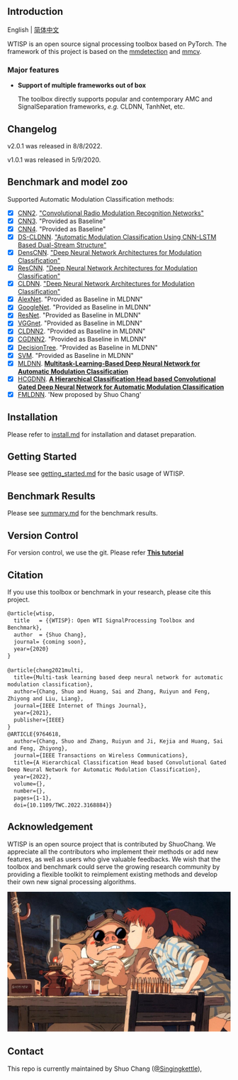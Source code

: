 ## Introduction

English | [简体中文](README_zh-CN.md)

WTISP is an open source signal processing toolbox based on PyTorch. The framework of this project is based on
the [mmdetection](https://github.com/open-mmlab/mmdetection) and [mmcv](https://github.com/open-mmlab/mmcv).

### Major features

- **Support of multiple frameworks out of box**

  The toolbox directly supports popular and contemporary AMC and SignalSeparation frameworks, *e.g.* CLDNN, TanhNet,
  etc.

## Changelog
v2.0.1 was released in 8/8/2022.

v1.0.1 was released in 5/9/2020.

## Benchmark and model zoo

Supported Automatic Modulation Classification methods:

- [x] [CNN2](configs/cnn2). ["Convolutional Radio Modulation Recognition Networks"](https://link.springer.com/chapter/10.1007%2F978-3-319-44188-7_16)
- [x] [CNN3](configs/cnn3). "Provided as Baseline"
- [x] [CNN4](configs/cnn4). "Provided as Baseline"
- [x] [DS-CLDNN](configs/dscldnn). ["Automatic Modulation Classification Using CNN-LSTM Based Dual-Stream Structure"](https://ieeexplore.ieee.org/document/9220797)
- [x] [DensCNN](configs/denscnn). ["Deep Neural Network Architectures for Modulation Classification"](https://ieeexplore.ieee.org/document/8335483)
- [x] [ResCNN](configs/rescnn). ["Deep Neural Network Architectures for Modulation Classification"](https://ieeexplore.ieee.org/document/8335483)
- [x] [CLDNN](configs/cldnn). ["Deep Neural Network Architectures for Modulation Classification"](https://ieeexplore.ieee.org/document/8335483)
- [x] [AlexNet](configs/alexnet). "Provided as Baseline in MLDNN"
- [x] [GoogleNet](configs/googlenet). "Provided as Baseline in MLDNN"
- [x] [ResNet](configs/resnet). "Provided as Baseline in MLDNN"
- [x] [VGGnet](configs/vggnet). "Provided as Baseline in MLDNN"
- [x] [CLDNN2](configs/cldnn2). "Provided as Baseline in MLDNN"
- [x] [CGDNN2](configs/cgdnn2). "Provided as Baseline in MLDNN"
- [x] [DecisionTree](configs/decisiontree). "Provided as Baseline in MLDNN"
- [x] [SVM](configs/svm). "Provided as Baseline in MLDNN"
- [x] [MLDNN](configs/mldnn). [**Multitask-Learning-Based Deep Neural Network for Automatic Modulation
  Classification**](https://ieeexplore.ieee.org/document/9462447)
- [x] [HCGDNN](configs/hcgdnn). [**A Hierarchical Classification Head based Convolutional Gated Deep Neural Network for Automatic Modulation Classification**](https://ieeexplore.ieee.org/document/9764618)
- [X] [FMLDNN](configs/fmldnn). 'New proposed by Shuo Chang'

## Installation

Please refer to [install.md](docs/install.md) for installation and dataset preparation.

## Getting Started

Please see [getting_started.md](docs/getting_started.md) for the basic usage of WTISP.

## Benchmark Results

Please see [summary.md](docs/summary.md) for the benchmark results.

## Version Control

For version control, we use the git. Please refer [**This tutorial**](docs/git_tutorial.md)

## Citation

If you use this toolbox or benchmark in your research, please cite this project.

```
@article{wtisp,
  title   = {{WTISP}: Open WTI SignalProcessing Toolbox and Benchmark},
  author  = {Shuo Chang},
  journal= {coming soon},
  year={2020}
}

@article{chang2021multi,
  title={Multi-task learning based deep neural network for automatic modulation classification},
  author={Chang, Shuo and Huang, Sai and Zhang, Ruiyun and Feng, Zhiyong and Liu, Liang},
  journal={IEEE Internet of Things Journal},
  year={2021},
  publisher={IEEE}
}
@ARTICLE{9764618,
  author={Chang, Shuo and Zhang, Ruiyun and Ji, Kejia and Huang, Sai and Feng, Zhiyong},
  journal={IEEE Transactions on Wireless Communications}, 
  title={A Hierarchical Classification Head based Convolutional Gated Deep Neural Network for Automatic Modulation Classification}, 
  year={2022},
  volume={},
  number={},
  pages={1-1},
  doi={10.1109/TWC.2022.3168884}}
```

## Acknowledgement

WTISP is an open source project that is contributed by ShuoChang. We appreciate all the contributors who implement their
methods or add new features, as well as users who give valuable feedbacks. We wish that the toolbox and benchmark could
serve the growing research community by providing a flexible toolkit to reimplement existing methods and develop their
own new signal processing algorithms.

![demo image](resources/pig.jfif)

## Contact

This repo is currently maintained by Shuo Chang ([@Singingkettle](https://github.com/Singingkettle)), 
